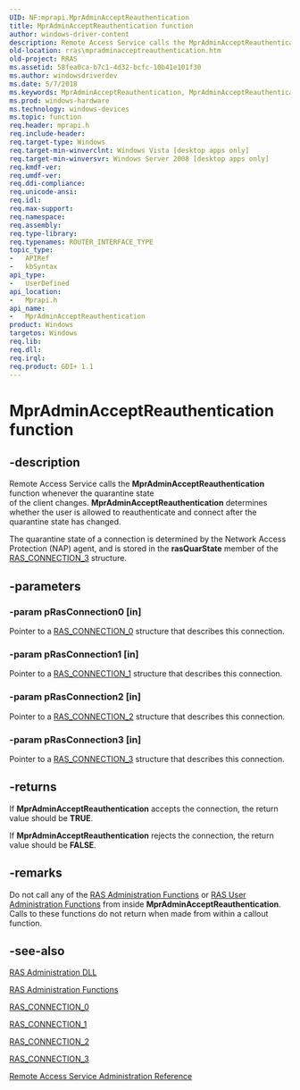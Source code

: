 ```yaml
---
UID: NF:mprapi.MprAdminAcceptReauthentication
title: MprAdminAcceptReauthentication function
author: windows-driver-content
description: Remote Access Service calls the MprAdminAcceptReauthentication function whenever the quarantine state of the client changes.
old-location: rras\mpradminacceptreauthentication.htm
old-project: RRAS
ms.assetid: 58fea0ca-b7c1-4d32-bcfc-10b41e101f30
ms.author: windowsdriverdev
ms.date: 5/7/2018
ms.keywords: MprAdminAcceptReauthentication, MprAdminAcceptReauthentication callback, MprAdminAcceptReauthentication callback function [RAS], mprapi/MprAdminAcceptReauthentication, rras.mpradminacceptreauthentication
ms.prod: windows-hardware
ms.technology: windows-devices
ms.topic: function
req.header: mprapi.h
req.include-header: 
req.target-type: Windows
req.target-min-winverclnt: Windows Vista [desktop apps only]
req.target-min-winversvr: Windows Server 2008 [desktop apps only]
req.kmdf-ver: 
req.umdf-ver: 
req.ddi-compliance: 
req.unicode-ansi: 
req.idl: 
req.max-support: 
req.namespace: 
req.assembly: 
req.type-library: 
req.typenames: ROUTER_INTERFACE_TYPE
topic_type:
-	APIRef
-	kbSyntax
api_type:
-	UserDefined
api_location:
-	Mprapi.h
api_name:
-	MprAdminAcceptReauthentication
product: Windows
targetos: Windows
req.lib: 
req.dll: 
req.irql: 
req.product: GDI+ 1.1
---
```


# MprAdminAcceptReauthentication function


## -description


Remote Access Service calls the 
<b>MprAdminAcceptReauthentication</b> function whenever the quarantine state  
of the client changes. <b>MprAdminAcceptReauthentication</b> determines whether the user is allowed to reauthenticate and connect after the quarantine state has changed.

The quarantine state of a connection is determined by the Network Access Protection (NAP) agent, and is stored in the <b>rasQuarState</b> member of the <a href="https://msdn.microsoft.com/f474563e-01c5-4f2a-aec4-477e0ffc7ab2">RAS_CONNECTION_3</a> structure. 


## -parameters




### -param pRasConnection0 [in]

Pointer to a 
<a href="https://msdn.microsoft.com/e2561365-be3f-44cd-bb3c-18b001fc4d5d">RAS_CONNECTION_0</a> structure that describes this connection.


### -param pRasConnection1 [in]

Pointer to a 
<a href="https://msdn.microsoft.com/5f6c6895-4baf-46d7-865a-b95342b70abb">RAS_CONNECTION_1</a> structure that describes this connection.


### -param pRasConnection2 [in]

Pointer to a 
<a href="https://msdn.microsoft.com/5dcc20f0-7447-4256-9dde-18a4a3c95816">RAS_CONNECTION_2</a> structure that describes this connection.


### -param pRasConnection3 [in]

Pointer to a 
 <a href="https://msdn.microsoft.com/f474563e-01c5-4f2a-aec4-477e0ffc7ab2">RAS_CONNECTION_3</a>
		 structure that describes this connection.


## -returns



If 
<b>MprAdminAcceptReauthentication</b> accepts the connection, the return value should be <b>TRUE</b>.

If 
<b>MprAdminAcceptReauthentication</b> rejects the connection, the return value should be <b>FALSE</b>.




## -remarks



Do not call any of the 
<a href="https://msdn.microsoft.com/27cf63e2-9dd3-4bc1-98af-e93055d89492">RAS Administration Functions</a> or 
<a href="https://msdn.microsoft.com/e58fa4a6-16d3-4953-bf21-887d08e25af7">RAS User Administration Functions</a> from inside 
<b>MprAdminAcceptReauthentication</b>. Calls to these functions do not return when made from within a callout function.




## -see-also




<a href="https://msdn.microsoft.com/c15c6e2d-3bb6-4583-9ac3-19528feb863f">RAS Administration DLL</a>



<a href="https://msdn.microsoft.com/27cf63e2-9dd3-4bc1-98af-e93055d89492">RAS Administration Functions</a>



<a href="https://msdn.microsoft.com/e2561365-be3f-44cd-bb3c-18b001fc4d5d">RAS_CONNECTION_0</a>



<a href="https://msdn.microsoft.com/5f6c6895-4baf-46d7-865a-b95342b70abb">RAS_CONNECTION_1</a>



<a href="https://msdn.microsoft.com/5dcc20f0-7447-4256-9dde-18a4a3c95816">RAS_CONNECTION_2</a>



<a href="https://msdn.microsoft.com/f474563e-01c5-4f2a-aec4-477e0ffc7ab2">RAS_CONNECTION_3</a>



<a href="https://msdn.microsoft.com/6170fcf2-26d5-4418-bddb-2afd99510520">Remote Access Service Administration Reference</a>
 

 

